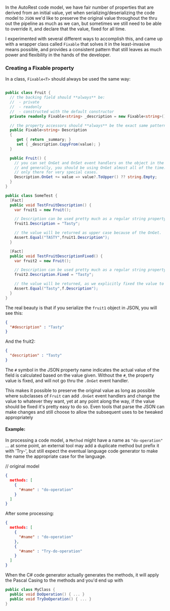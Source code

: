 In the AutoRest code model, we have fair number of properties that are derived from an initial value, yet when serializing/deserializing the code model to `JSON` we'd like to preserve the original value throughout the thru out the pipeline as much as we can, but sometimes we still need to be able to override it, and declare that the value, fixed for all time.

I experimented with several different ways to accomplish this, and came up with a wrapper class called `Fixable` that solves it in the least-invasive means possible, and provides a consistent pattern that still leaves as much power and flexibility in the hands of the developer.

### Creating a Fixable property

In a class, `Fixable<T>` should always be used the same way:

``` c# 

public class Fruit {
  // the backing field should **always** be:
  //  - private 
  //  - readonly
  //  - constructed with the default constructor
  private readonly Fixable<string> _description = new Fixable<string>();

  // the property accessors should **always** be the exact same pattern:
  public Fixable<string> Description 
  {
     get { return _summary; }
     set { _description.CopyFrom(value); }
  }

  public Fruit() {
    // you can set OnGet and OnSet event handlers on the object in the constructor 
    // and generally, you should be using OnGet almost all of the time. OnSet is 
    // only there for very special cases.
    Description.OnGet += value => value?.ToUpper() ?? string.Empty;
  }
}

public class SomeTest {
  [Fact]
  public void TestFruitDescription() {
    var fruit1 = new Fruit();

    // Description can be used pretty much as a regular string property
    fruit1.Description = "Tasty";

    // the value will be returned as upper case because of the OnGet.
    Assert.Equal("TASTY",fruit1.Description");
  }

  [Fact]
  public void TestFruitDescriptionFixed() {
    var fruit2 = new Fruit();

    // Description can be used pretty much as a regular string property
    fruit2.Description.Fixed = "Tasty";

    // the value will be returned, as we explicitly fixed the value to 'Tasty'
    Assert.Equal("Tasty",f.Description");
  }
}

```

The real beauty is that if you serialize the `fruit1` object in JSON, you will see this:

``` JSON
{
  "#description" : "Tasty"
}
```

And the fruit2:

``` JSON
{
  "description" : "Tasty"
}
```

The `#` symbol in the JSON property name indicates the actual value of the field is calculated based on the value given. Without the `#`, the property value is fixed, and will not go thru the `.OnGet` event handler.

This makes it possible to preserve the original value as long as possible where subclasses of `Fruit` can add `.OnGet` event handlers and change the value to whatever they want, yet at any point along the way, if the value should be fixed it's pretty easy to do so.  Even tools that parse the JSON can make changes and still choose to allow the subsequent uses to be tweaked appropriately 

#### Example:

In processing a code model, a `Method` might have a name as `"do-operation"` ... at some point, an external tool may add a duplicate method but prefix it with 'Try-', but still expect the eventual language code generator to make the name the appropriate case for the language.

// original model
``` json 
{
  methods: [
    {  
      "#name" : "do-operation"
    } 
  ] 
}
```

After some processing:

``` json 
{
  methods: [
    {  
      "#name" : "do-operation"
    },
    {  
      "#name" : "Try-do-operation"
    } 
  ] 
}
```

When the C# code generator actually generates the methods, it will apply the Pascal Casing to the methods and you'd end up with

``` c#
public class MyClass {
  public void DoOperation() { ... }
  public void TryDoOperation() { ... }
}
```